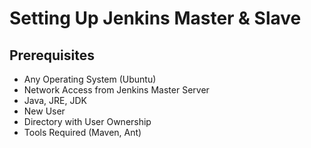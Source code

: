 <h1>Setting Up Jenkins Master & Slave</h1>

<h2>Prerequisites</h2>

- Any Operating System (Ubuntu)
- Network Access from Jenkins Master Server
- Java, JRE, JDK
- New User
- Directory with User Ownership
- Tools Required (Maven, Ant)
